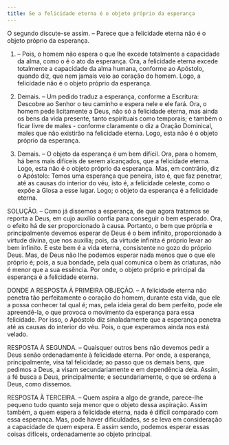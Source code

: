```yaml
---
title: Se a felicidade eterna é o objeto próprio da esperança
---
```


O segundo discute-se assim. – Parece que a felicidade eterna não é o objeto próprio da esperança.  

1. – Pois, o homem não espera o que lhe excede totalmente a capacidade da alma, como o é o ato da esperança. Ora, a felicidade eterna excede totalmente a capacidade da alma humana, conforme ao Apóstolo, quando diz, que nem jamais veio ao coração do homem. Logo, a felicidade não é o objeto próprio da esperança.  

2. Demais. – Um pedido traduz a esperança, conforme a Escritura: Descobre ao Senhor o teu caminho e espera nele e ele fará. Ora, o homem pede licitamente a Deus, não só a felicidade eterna, mas ainda os bens da vida presente, tanto espirituais como temporais; e também o ficar livre de males - conforme claramente o diz a Oração Dominical, males que não existirão na felicidade eterna. Logo, esta não é o objeto próprio da esperança.  

3. Demais. – O objeto da esperança é um bem difícil. Ora, para o homem, há bens mais difíceis de serem alcançados, que a felicidade eterna. Logo, esta não é o objeto próprio da esperança.  Mas, em contrário, diz o Apóstolo: Temos uma esperança que peneira, isto é, que faz penetrar, até as causas do interior do véu, isto é, a felicidade celeste, como o expõe a Glosa a esse lugar. Logo; o objeto da esperança é a felicidade eterna.  

SOLUÇÃO. – Como já dissemos a esperança, de que agora tratamos se reporta a Deus, em cujo auxílio confia para conseguir o bem esperado. Ora, o efeito há de ser proporcionado à causa. Portanto, o bem que própria e principalmente devemos esperar de Deus é o bem infinito, proporcionado à virtude divina, que nos auxilia; pois, da virtude infinita é próprio levar ao bem infinito. E este bem é a vida eterna, consistente no gozo do próprio Deus. Mas, de Deus não lhe podemos esperar nada menos que o que ele próprio é; pois, a sua bondade, pela qual comunica o bem às criaturas, não é menor que a sua essência. Por onde, o objeto próprio e principal da esperança é a felicidade eterna.  

DONDE A RESPOSTA À PRIMEIRA OBJEÇÃO. – A felicidade eterna não penetra tão perfeitamente o coração do homem, durante esta vida, que ele a possa conhecer tal qual é; mas, pela ideia geral do bem perfeito, pode ele apreendê-la, o que provoca o movimento da esperança para essa felicidade. Por isso, o Apóstolo diz sinaladamente que a esperança penetra até as causas do interior do véu. Pois, o que esperamos ainda nos está velado.  

RESPOSTA À SEGUNDA. – Quaisquer outros bens não devemos pedir a Deus senão ordenadamente à felicidade eterna. Por onde, a esperança, principalmente, visa tal felicidade; ao passo que os demais bens, que pedimos a Deus, a visam secundariamente e em dependência dela. Assim, a fé busca a Deus, principalmente; e secundariamente, o que se ordena a Deus, como dissemos. 

RESPOSTA À TERCEIRA. – Quem aspira a algo de grande, parece-lhe pequeno tudo quanto seja menor que o objeto dessa aspiração. Assim também, a quem espera a felicidade eterna, nada é difícil comparado com essa esperança. Mas, pode haver dificuldades, se se leva em consideração a capacidade de quem espera. E assim sendo, podemos esperar essas coisas difíceis, ordenadamente ao objeto principal.
